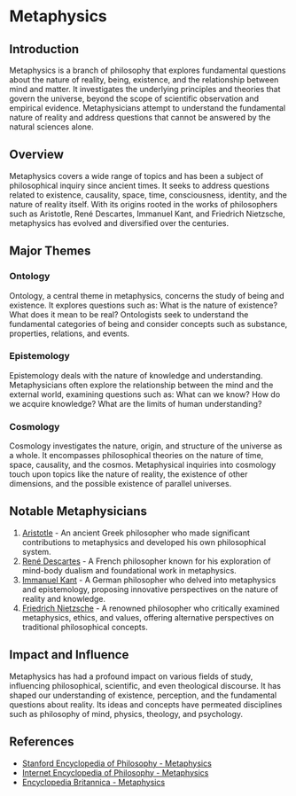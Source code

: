 # Metaphysics

## Introduction
Metaphysics is a branch of philosophy that explores fundamental questions about the nature of reality, being, existence, and the relationship between mind and matter. It investigates the underlying principles and theories that govern the universe, beyond the scope of scientific observation and empirical evidence. Metaphysicians attempt to understand the fundamental nature of reality and address questions that cannot be answered by the natural sciences alone.

## Overview
Metaphysics covers a wide range of topics and has been a subject of philosophical inquiry since ancient times. It seeks to address questions related to existence, causality, space, time, consciousness, identity, and the nature of reality itself. With its origins rooted in the works of philosophers such as Aristotle, René Descartes, Immanuel Kant, and Friedrich Nietzsche, metaphysics has evolved and diversified over the centuries.

## Major Themes

### Ontology
Ontology, a central theme in metaphysics, concerns the study of being and existence. It explores questions such as: What is the nature of existence? What does it mean to be real? Ontologists seek to understand the fundamental categories of being and consider concepts such as substance, properties, relations, and events.

### Epistemology
Epistemology deals with the nature of knowledge and understanding. Metaphysicians often explore the relationship between the mind and the external world, examining questions such as: What can we know? How do we acquire knowledge? What are the limits of human understanding?

### Cosmology
Cosmology investigates the nature, origin, and structure of the universe as a whole. It encompasses philosophical theories on the nature of time, space, causality, and the cosmos. Metaphysical inquiries into cosmology touch upon topics like the nature of reality, the existence of other dimensions, and the possible existence of parallel universes.

## Notable Metaphysicians

1. [Aristotle](pages/Aristotle.md) - An ancient Greek philosopher who made significant contributions to metaphysics and developed his own philosophical system.
2. [René Descartes](pages/Descartes.md) - A French philosopher known for his exploration of mind-body dualism and foundational work in metaphysics.
3. [Immanuel Kant](pages/Kant.md) - A German philosopher who delved into metaphysics and epistemology, proposing innovative perspectives on the nature of reality and knowledge.
4. [Friedrich Nietzsche](pages/Nietzsche.md) - A renowned philosopher who critically examined metaphysics, ethics, and values, offering alternative perspectives on traditional philosophical concepts.

## Impact and Influence
Metaphysics has had a profound impact on various fields of study, influencing philosophical, scientific, and even theological discourse. It has shaped our understanding of existence, perception, and the fundamental questions about reality. Its ideas and concepts have permeated disciplines such as philosophy of mind, physics, theology, and psychology.

## References
- [Stanford Encyclopedia of Philosophy - Metaphysics](https://plato.stanford.edu/entries/metaphysics)
- [Internet Encyclopedia of Philosophy - Metaphysics](https://iep.utm.edu/metaphys/)
- [Encyclopedia Britannica - Metaphysics](https://www.britannica.com/topic/metaphysics)
